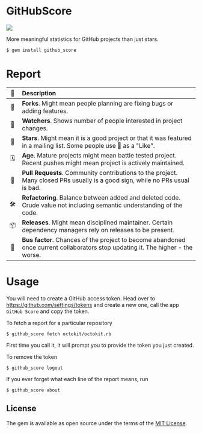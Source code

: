 # GitHubScore

![](https://raw.githubusercontent.com/zats/github_score/master/README/screenshot.png)

More meaningful statistics for GitHub projects than just stars.

    $ gem install github_score


# Report

| 🙂 | Description |
| :--: | :-- |
| 🍴 | **Forks**. Might mean people planning are fixing bugs or adding features. |
| 🔭 | **Watchers**. Shows number of people interested in project changes. |
| 🌟 | **Stars**. Might mean it is a good project or that it was featured in a mailing list. Some people use 🌟 as a "Like". |
| 🗓 | **Age**. Mature projects might mean battle tested project. Recent pushes might mean project is actively maintained. |
| 🍻 | **Pull Requests**. Community contributions to the project. Many closed PRs usually is a good sign, while no PRs usual is bad. |
| 🛠 | **Refactoring**. Balance between added and deleted code. Crude value not including semantic understanding of the code. |
| 📦 | **Releases**. Might mean disciplined maintainer. Certain dependency managers rely on releases to be present. |
| 🚌 | **Bus factor**. Chances of the project to become abandoned once current collaborators stop updating it. The higher - the worse. |


# Usage

You will need to create a GitHub access token. Head over to https://github.com/settings/tokens and create a new one, call the app `GitHub Score` and copy the token.

To fetch a report for a particular repository

	$ github_score fetch octokit/octokit.rb

First time you call it, it will prompt you to provide the token you just created.

To remove the token
	
	$ github_score logout

If you ever forget what each line of the report means, run

	$ github_score about


## License

The gem is available as open source under the terms of the [MIT License](http://opensource.org/licenses/MIT).

